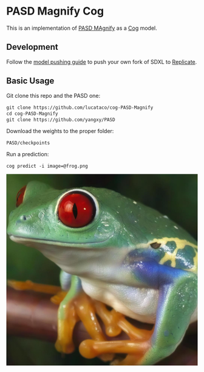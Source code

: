 # PASD Magnify Cog

This is an implementation of [PASD MAgnify](https://huggingface.co/spaces/fffiloni/PASD) as a [Cog](https://github.com/replicate/cog) model.

## Development

Follow the [model pushing guide](https://replicate.com/docs/guides/push-a-model) to push your own fork of SDXL to [Replicate](https://replicate.com).

## Basic Usage

Git clone this repo and the PASD one:

    git clone https://github.com/lucataco/cog-PASD-Magnify
    cd cog-PASD-Magnify
    git clone https://github.com/yangxy/PASD

Download the weights to the proper folder:

    PASD/checkpoints

Run a prediction:

    cog predict -i image=@frog.png

![knight](output.jpg)